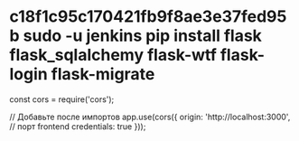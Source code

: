 
c18f1c95c170421fb9f8ae3e37fed95b
sudo -u jenkins pip install flask flask_sqlalchemy flask-wtf flask-login flask-migrate
===
const cors = require('cors');

// Добавьте после импортов
app.use(cors({
  origin: 'http://localhost:3000', // порт frontend
  credentials: true
}));
